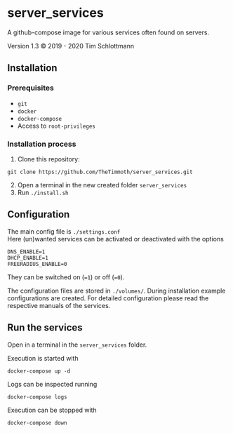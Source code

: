 # server_services

A github-compose image for various services often found on servers.  
  
Version 1.3 
&copy; 2019 - 2020 Tim Schlottmann  

## Installation

### Prerequisites
* `git`
* `docker`
* `docker-compose`
* Access to `root-privileges`

### Installation process

1. Clone this repository:  
```
git clone https://github.com/TheTimmoth/server_services.git
```
2. Open a terminal in the new created folder `server_services`
3. Run `./install.sh`

## Configuration

The main config file is `./settings.conf`  
Here (un)wanted services can be activated or deactivated with the options
```
DNS_ENABLE=1
DHCP_ENABLE=1
FREERADIUS_ENABLE=0
```
They can be switched on (`=1`) or off (`=0`).  
  
The configuration files are stored in `./volumes/`. During installation example configurations are created. For detailed configuration please read the respective manuals of the services.

## Run the services
Open in a terminal in the `server_services` folder.  
  
Execution is started with
```
docker-compose up -d
```
Logs can be inspected running
```
docker-compose logs
```
Execution can be stopped with
```
docker-compose down
```
